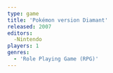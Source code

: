 ```yaml
---
type: game
title: 'Pokémon version Diamant'
released: 2007
editors: 
  -Nintendo
players: 1
genres:
  - 'Role Playing Game (RPG)'
---
```

